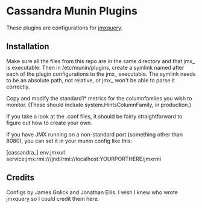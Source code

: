 Cassandra Munin Plugins
=======================

These plugins are configurations for [jmxquery](http://code.google.com/p/jmxquery).

## Installation

Make sure all the files from this repo are in the same directory and that jmx_ is executable. Then in /etc/munin/plugins, create a symlink named after each of the plugin configurations to the jmx_ executable. The symlink needs to be an absolute path, not relative, or jmx_ won't be able to parse it correctly.

Copy and modify the standard1* metrics for the columnfamlies you wish to monitor.  (These should include system.HintsColumnFamily, in production.)

If you take a look at the .conf files, it should be fairly straightforward to figure out how to create your own.

If you have JMX running on a non-standard port (something other than 8080), you can set it in your munin config like this:

   [cassandra_]
   env.jmxurl service:jmx:rmi:///jndi/rmi://localhost:YOURPORTHERE/jmxrmi

## Credits

Configs by James Golick and Jonathan Ellis. I wish I knew who wrote jmxquery so I could credit them here.
